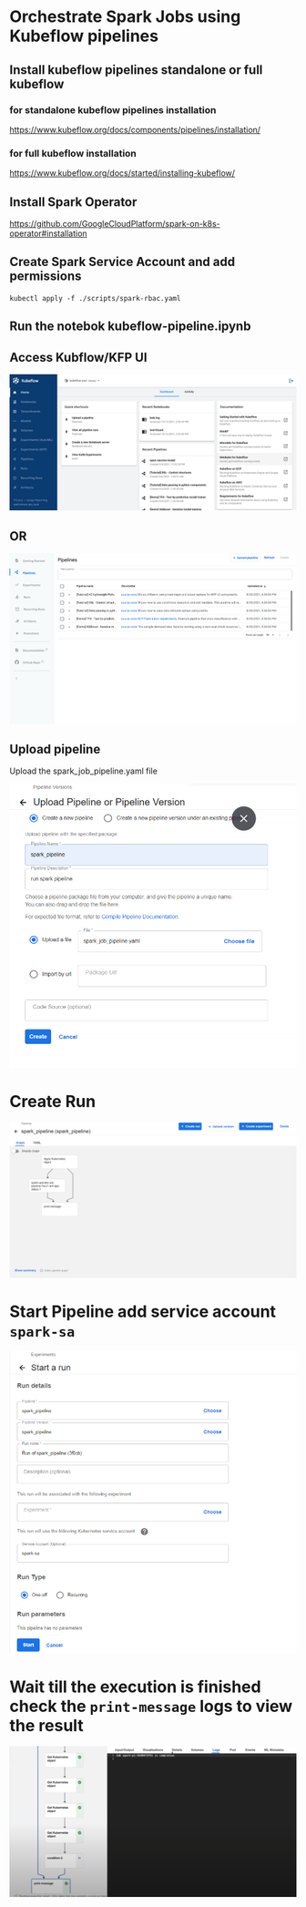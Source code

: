 # Orchestrate Spark Jobs using Kubeflow pipelines

## Install kubeflow pipelines standalone or full kubeflow 

### for standalone kubeflow pipelines installation
https://www.kubeflow.org/docs/components/pipelines/installation/

### for full kubeflow installation
https://www.kubeflow.org/docs/started/installing-kubeflow/

## Install Spark Operator

https://github.com/GoogleCloudPlatform/spark-on-k8s-operator#installation

## Create Spark Service Account and add permissions

```
kubectl apply -f ./scripts/spark-rbac.yaml
```

## Run the notebok kubeflow-pipeline.ipynb 
 
## Access Kubflow/KFP UI

![image](/images/central-ui.png)

## OR

![image](/images/pipelines-ui.png)

## Upload pipeline

Upload the spark_job_pipeline.yaml file

![image](/images/upload-pipeline.png)

# Create Run

![image](/images/create-run.png)

# Start Pipeline add service account `spark-sa`

![image](/images/start_run.png)

# Wait till the execution is finished check the `print-message` logs to view the result

![image](/images/final-output.png)
